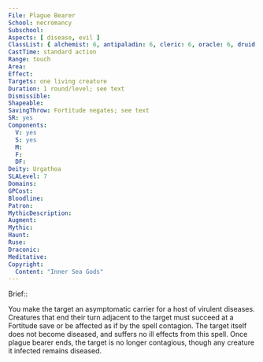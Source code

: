 ```yaml
---
File: Plague Bearer
School: necromancy
Subschool: 
Aspects: [ disease, evil ]
ClassList: { alchemist: 6, antipaladin: 6, cleric: 6, oracle: 6, druid: 6, inquisitor: 6, sorcerer: 7, wizard: 7, witch: 6 }
CastTime: standard action
Range: touch
Area: 
Effect: 
Targets: one living creature
Duration: 1 round/level; see text
Dismissible: 
Shapeable: 
SavingThrow: Fortitude negates; see text
SR: yes
Components:
  V: yes
  S: yes
  M: 
  F: 
  DF: 
Deity: Urgathoa
SLALevel: 7
Domains: 
GPCost: 
Bloodline: 
Patron: 
MythicDescription: 
Augment: 
Mythic: 
Haunt: 
Ruse: 
Draconic: 
Meditative: 
Copyright:
  Content: "Inner Sea Gods"
---
```

Brief:: 

You make the target an asymptomatic carrier for a host of virulent diseases. Creatures that end their turn adjacent to the target must succeed at a Fortitude save or be affected as if by the spell contagion. The target itself does not become diseased, and suffers no ill effects from this spell. Once plague bearer ends, the target is no longer contagious, though any creature it infected remains diseased.
